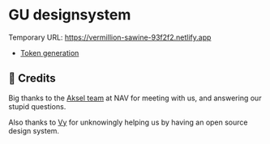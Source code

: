 # GU designsystem

Temporary URL: https://vermillion-sawine-93f2f2.netlify.app

- [Token generation](./packages/gu-ds-tokens/README.md)

## 🙏 Credits

Big thanks to the [Aksel team](https://aksel.nav.no) at NAV for meeting with us, and answering our stupid questions. 

Also thanks to [Vy](https://spor.vy.no) for unknowingly helping us by having an open source design system.
